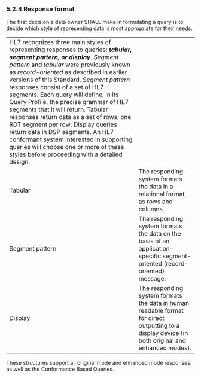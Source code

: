 ### 5.2.4 Response format

The first decision a data owner SHALL make in formulating a query is to decide which style of representing data is most appropriate for their needs.

|     |     |
| --- | --- |
| HL7 recognizes three main styles of representing responses to queries: **_tabular, segment pattern, or display_**. _Segment pattern_ and _tabular_ were previously known as _record-oriented_ as described in earlier versions of this Standard. _Segment pattern_ responses consist of a set of HL7 segments. Each query will define, in its Query Profile, the precise grammar of HL7 segments that it will return. Tabular responses return data as a set of rows, one RDT segment per row. Display queries return data in DSP segments. An HL7 conformant system interested in supporting queries will choose one or more of these styles before proceeding with a detailed design. |  |
| Tabular | The responding system formats the data in a relational format, as rows and columns. |
| Segment pattern | The responding system formats the data on the basis of an application-specific segment-oriented (record-oriented) message. |
| Display | The responding system formats the data in human readable format for direct outputting to a display device (in both original and enhanced modes). |

These structures support all original mode and enhanced mode responses, as well as the Conformance Based Queries.
